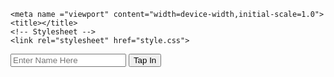 <html lang="en">
<head>

<script async src="https://pagead2.googlesyndication.com/pagead/js/adsbygoogle.js?client=ca-pub-9354309447195571"
     crossorigin="anonymous"></script>

	<meta name ="viewport" content="width=device-width,initial-scale=1.0">
	<title></title>
	<!-- Stylesheet -->
	<link rel="stylesheet" href="style.css">
</head>
<body>
	<div class="container">
		<input type="text" id="my-text"
		placeholder="Enter Name Here">
		<button id="btn">Tap In</button>
	</div>

<script>
	let myText = document.getElementByID("myText");
	let btn = document.getElementById("myId");

	myText.addEventListener("keyup", e => {
		e.preventDefault();
		if (e.keycode === 13){
			console.log("Clicked button");
			btn.click();
						}
});
btn.addEventListener("click", () => {
	alert("Clicked button");
});
</script>
<script async src="https://pagead2.googlesyndication.com/pagead/js/adsbygoogle.js?client=ca-pub-9354309447195571"
     crossorigin="anonymous"></script>
</body>
